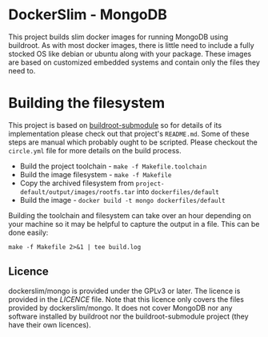# DockerSlim - MongoDB

This project builds slim docker images for running MongoDB using buildroot. As
with most docker images, there is little need to include a fully stocked OS like
debian or ubuntu along with your package. These images are based on customized
embedded systems and contain only the files they need to.

# Building the filesystem

This project is based on [buildroot-submodule](https://github.com/Openwide-Ingenierie/buildroot-submodule)
so for details of its implementation please check out that project's `README.md`.
Some of these steps are manual which probably ought to be scripted. Please checkout the
`circle.yml` file for more details on the build process.

* Build the project toolchain - `make -f Makefile.toolchain`
* Build the image filesystem - `make -f Makefile`
* Copy the archived filesystem from `project-default/output/images/rootfs.tar` into `dockerfiles/default`
* Build the image - `docker build -t mongo dockerfiles/default`

Building the toolchain and filesystem can take over an hour depending on your machine
so it may be helpful to capture the output in a file. This can be done easily:
```
make -f Makefile 2>&1 | tee build.log
```

## Licence

dockerslim/mongo is provided under the GPLv3 or later. The licence is provided in the _LICENCE_ file. Note that this licence only covers the files provided by dockerslim/mongo. It does not cover MongoDB nor any software installed by buildroot nor the buildroot-submodule project (they have their own licences).
